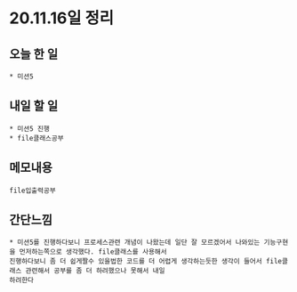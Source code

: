 # 20.11.16일 정리

## 오늘 한 일    
    * 미션5  
    
    
## 내일 할 일
    * 미션5 진행
    * file클래스공부

## 메모내용   
    file입출력공부

 
 ## 간단느낌   
 
    * 미션5를 진행하다보니 프로세스관련 개념이 나왔는데 일단 잘 모르겠어서 나와있는 기능구현을 먼저하는쪽으로 생각했다. file클래스를 사용해서
    진행하다보니 좀 더 쉽게짤수 있을법한 코드를 더 어렵게 생각하는듯한 생각이 들어서 file클래스 관련해서 공부를 좀 더 하려했으나 못해서 내일
    하려한다
    
    